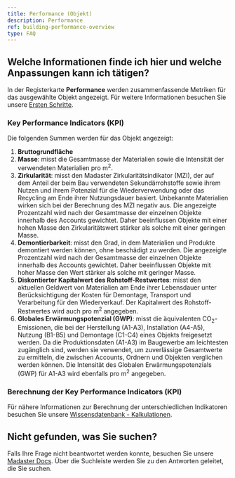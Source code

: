 ```yaml
---
title: Performance (Objekt)
description: Performance
ref: building-performance-overview
type: FAQ
---
```


## Welche Informationen finde ich hier und welche Anpassungen kann ich tätigen?
In der Registerkarte **Performance** werden zusammenfassende Metriken für das ausgewählte Objekt angezeigt. Für weitere Informationen besuchen Sie unsere <a href="https://docs-t.madaster.com/de/de/get-started/object-insights-and-performance.html" target="_blank">Ersten Schritte</a>.

### Key Performance Indicators (KPI)
Die folgenden Summen werden für das Objekt angezeigt:

1. **Bruttogrundfläche**
1. **Masse**: misst die Gesamtmasse der Materialien sowie die Intensität der verwendeten Materialien pro m<sup>2</sup>.
1. **Zirkularität**: misst den Madaster Zirkularitätsindikator (MZI), der auf dem Anteil der beim Bau verwendeten Sekundärrohstoffe sowie ihrem Nutzen und ihrem Potenzial für die Wiederverwendung oder das Recycling am Ende ihrer Nutzungsdauer basiert. Unbekannte Materialien wirken sich bei der Berechnung des MZI negativ aus. Die angezeigte Prozentzahl wird nach der Gesamtmasse der einzelnen Objekte innerhalb des Accounts gewichtet. Daher beeinflussen Objekte mit einer hohen Masse den Zirkularitätswert stärker als solche mit einer geringen Masse.
1. **Demontierbarkeit**: misst den Grad, in dem Materialien und Produkte demontiert werden können, ohne beschädigt zu werden. Die angezeigte Prozentzahl wird nach der Gesamtmasse der einzelnen Objekte innerhalb des Accounts gewichtet. Daher beeinflussen Objekte mit hoher Masse den Wert stärker als solche mit geringer Masse. 
1. **Diskontierter Kapitalwert des Rohstoff-Restwertes**: misst den aktuellen Geldwert von Materialien am Ende ihrer Lebensdauer unter Berücksichtigung der Kosten für Demontage, Transport und Verarbeitung für den Wiederverkauf. Der Kapitalwert des Rohstoff-Restwertes wird auch pro m<sup>2</sup> angegeben.
1. **Globales Erwärmungspotenzial (GWP)**: misst die äquivalenten CO<sub>2</sub>-Emissionen, die bei der Herstellung (A1-A3), Installation (A4-A5), Nutzung (B1-B5) und Demontage (C1-C4) eines Objekts freigesetzt werden. Da die Produktionsdaten (A1-A3) im Baugewerbe am leichtesten zugänglich sind, werden sie verwendet, um zuverlässige Gesamtwerte zu ermitteln, die zwischen Accounts, Ordnern und Objekten verglichen werden können. Die Intensität des Globalen Erwärmungspotenzials (GWP) für A1-A3 wird ebenfalls pro m<sup>2</sup> angegeben.

### Berechnung der Key Performance Indicators (KPI)
Für nähere Informationen zur Berechnung der unterschiedlichen Indikatoren besuchen Sie unsere <a href="https://docs-t.madaster.com/de/de/knowledge-base/calculations" target="_blank">Wissensdatenbank - Kalkulationen</a>.

## Nicht gefunden, was Sie suchen?
Falls Ihre Frage nicht beantwortet werden konnte, besuchen Sie unsere <a href="https://docs-t.madaster.com/de/de/" target="_blank">Madaster Docs</a>. Über die Suchleiste werden Sie zu den Antworten geleitet, die Sie suchen. 